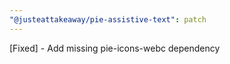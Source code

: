 ```yaml
---
"@justeattakeaway/pie-assistive-text": patch
---
```


[Fixed] - Add missing pie-icons-webc dependency
